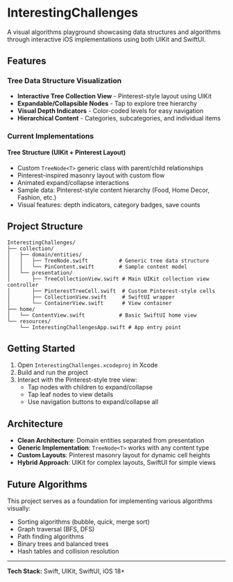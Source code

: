 # InterestingChallenges

A visual algorithms playground showcasing data structures and algorithms through interactive iOS implementations using both UIKit and SwiftUI.

## Features

### Tree Data Structure Visualization
- **Interactive Tree Collection View** - Pinterest-style layout using UIKit
- **Expandable/Collapsible Nodes** - Tap to explore tree hierarchy  
- **Visual Depth Indicators** - Color-coded levels for easy navigation
- **Hierarchical Content** - Categories, subcategories, and individual items

### Current Implementations

#### Tree Structure (UIKit + Pinterest Layout)
- Custom `TreeNode<T>` generic class with parent/child relationships
- Pinterest-inspired masonry layout with custom flow
- Animated expand/collapse interactions
- Sample data: Pinterest-style content hierarchy (Food, Home Decor, Fashion, etc.)
- Visual features: depth indicators, category badges, save counts

## Project Structure

```
InterestingChallenges/
├── collection/
│   ├── domain/entities/
│   │   ├── TreeNode.swift          # Generic tree data structure
│   │   └── PinContent.swift        # Sample content model
│   └── presentation/
│       ├── TreeCollectionView.swift # Main UIKit collection view controller
│       ├── PinterestTreeCell.swift  # Custom Pinterest-style cells
│       ├── CollectionView.swift     # SwiftUI wrapper
│       └── ContainerView.swift      # View container
├── home/
│   └── ContentView.swift           # Basic SwiftUI home view
└── resources/
    └── InterestingChallengesApp.swift # App entry point
```

## Getting Started

1. Open `InterestingChallenges.xcodeproj` in Xcode
2. Build and run the project
3. Interact with the Pinterest-style tree view:
   - Tap nodes with children to expand/collapse
   - Tap leaf nodes to view details
   - Use navigation buttons to expand/collapse all

## Architecture

- **Clean Architecture**: Domain entities separated from presentation
- **Generic Implementation**: `TreeNode<T>` works with any content type
- **Custom Layouts**: Pinterest masonry layout for dynamic cell heights
- **Hybrid Approach**: UIKit for complex layouts, SwiftUI for simple views

## Future Algorithms

This project serves as a foundation for implementing various algorithms visually:
- Sorting algorithms (bubble, quick, merge sort)
- Graph traversal (BFS, DFS)
- Path finding algorithms
- Binary trees and balanced trees
- Hash tables and collision resolution

---

**Tech Stack:** Swift, UIKit, SwiftUI, iOS 18+